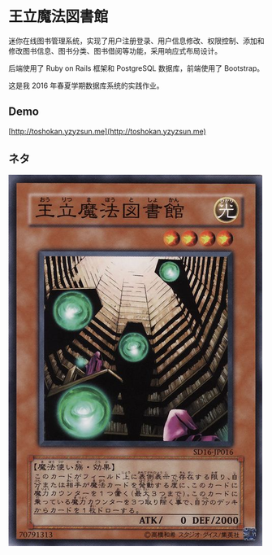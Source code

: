 # 王立魔法図書館

迷你在线图书管理系统，实现了用户注册登录、用户信息修改、权限控制、添加和修改图书信息、图书分类、图书借阅等功能，采用响应式布局设计。

后端使用了 Ruby on Rails 框架和 PostgreSQL 数据库，前端使用了 Bootstrap。

这是我 2016 年春夏学期数据库系统的实践作业。

## Demo

[http://toshokan.yzyzsun.me](http://toshokan.yzyzsun.me)

## ネタ

![Ouritsu Mahou Toshokan](app/assets/images/toshokan.jpg)

